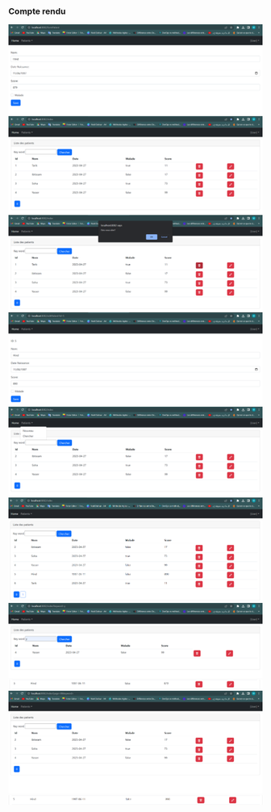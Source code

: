 <h3>Compte rendu</h3>
<img src="Images-Act3/Formulaire d'ajout.png">
<img src="Images-Act3/La page d'acceuil.png">
<img src="Images-Act3/La suppression.png">
<img src="Images-Act3/Modifier le resultat ajoute.png">
<img src="Images-Act3/Options (Ajouter un nv user Ou chercher tous).png">
<img src="Images-Act3/Pagination.png">
<img src="Images-Act3/Recherche par keyword.png">
<img src="Images-Act3/Resultat ajoute avec succes.png">
<img src="Images-Act3/Resultat apres suppression.png">
<img src="Images-Act3/Resultat de modification.png">